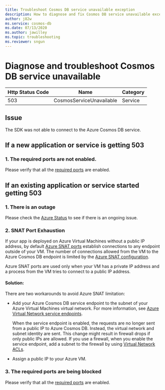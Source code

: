 ```yaml
---
title: Troubleshoot Cosmos DB service unavailable exception
description: How to diagnose and fix Cosmos DB service unavailable exception
author: j82w
ms.service: cosmos-db
ms.date: 07/13/2020
ms.author: jawilley
ms.topic: troubleshooting
ms.reviewer: sngun
---
```


# Diagnose and troubleshoot Cosmos DB service unavailable

| Http Status Code | Name | Category |
|---|---|---|
|503|CosmosServiceUnavailable|Service|

## Issue

The SDK was not able to connect to the Azure Cosmos DB service.

## If a new application or service is getting 503

### 1. The required ports are not enabled.
Please verify that all the [required ports](https://docs.microsoft.com/azure/cosmos-db/performance-tips#networking) are enabled.

## If an existing application or service started getting 503

### 1. There is an outage
Please check the [Azure Status](https://status.azure.com/status) to see if there is an ongoing issue.

### 2. SNAT Port Exhaustion
If your app is deployed on Azure Virtual Machines without a public IP address, by default [Azure SNAT ports](https://docs.microsoft.com/azure/load-balancer/load-balancer-outbound-connections#preallocatedports) establish connections to any endpoint outside of your VM. The number of connections allowed from the VM to the Azure Cosmos DB endpoint is limited by the [Azure SNAT configuration](https://docs.microsoft.com/azure/load-balancer/load-balancer-outbound-connections#preallocatedports).

 Azure SNAT ports are used only when your VM has a private IP address and a process from the VM tries to connect to a public IP address.

#### Solution:

There are two workarounds to avoid Azure SNAT limitation:

* Add your Azure Cosmos DB service endpoint to the subnet of your Azure Virtual Machines virtual network. For more information, see [Azure Virtual Network service endpoints](https://docs.microsoft.com/azure/virtual-network/virtual-network-service-endpoints-overview). 

    When the service endpoint is enabled, the requests are no longer sent from a public IP to Azure Cosmos DB. Instead, the virtual network and subnet identity are sent. This change might result in firewall drops if only public IPs are allowed. If you use a firewall, when you enable the service endpoint, add a subnet to the firewall by using [Virtual Network ACLs](https://docs.microsoft.com/azure/virtual-network/virtual-networks-acl).
* Assign a public IP to your Azure VM.

### 3. The required ports are being blocked
Please verify that all the [required ports](https://docs.microsoft.com/azure/cosmos-db/performance-tips#networking) are enabled.